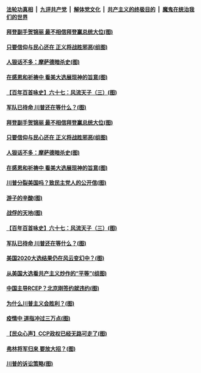 

####  [法轮功真相](../../../../basic/blob/master/README.md?t=11291302) &nbsp;|&nbsp; [九评共产党](../../../../9ping.md/blob/master/README.md?t=11291302) &nbsp;|&nbsp; [解体党文化](../../../../jtdwh.md/blob/master/README.md?t=11291302)  &nbsp;|&nbsp; [共产主义的终极目的](../../../../gczydzjmd.md/blob/master/README.md?t=11291302) &nbsp;|&nbsp; [魔鬼在统治我们的世界](../../../../mgztzwmdsj.md/blob/master/README.md?t=11291302) 

#### [拜登副手贺锦丽 最不相信拜登赢总统大位(图)](../pages/p4/954100.md?t=11291302) 

#### [只要信仰与民心还在 正义将战胜邪恶(组图)](../pages/p4/954095.md?t=11291302) 

#### [人狠话不多：摩萨德暗杀史(图)](../pages/p4/954079.md?t=11291302) 

#### [在感恩和祈祷中 看美大选展现神的旨意(图)](../pages/p4/954022.md?t=11291302) 

#### [【百年百首咏史】六十七：风流天子（三）(图)](../pages/p4/954097.md?t=11291302) 

#### [军队已待命 川普还在等什么？(图)](../pages/p4/954069.md?t=11291302) 

#### [拜登副手贺锦丽 最不相信拜登赢总统大位(图)](../pages/p4/954100.md?t=11291302) 

#### [只要信仰与民心还在 正义将战胜邪恶(组图)](../pages/p4/954095.md?t=11291302) 

#### [人狠话不多：摩萨德暗杀史(图)](../pages/p4/954079.md?t=11291302) 

#### [在感恩和祈祷中 看美大选展现神的旨意(图)](../pages/p4/954022.md?t=11291302) 

#### [川普分裂美国吗？致民主党人的公开信(图)](../pages/p4/954087.md?t=11291302) 

#### [游子的辛酸(图)](../pages/p4/954104.md?t=11291302) 

#### [战俘的天地(图)](../pages/p4/954103.md?t=11291302) 

#### [【百年百首咏史】六十七：风流天子（三）(图)](../pages/p4/954097.md?t=11291302) 

#### [军队已待命 川普还在等什么？(图)](../pages/p4/954069.md?t=11291302) 




#### [美国2020大选结果仍在风云变幻中？(图)](../pages/p4/953994.md?t=11291302) 

#### [从美国大选看共产主义炒作的“平等”(组图)](../pages/p4/953997.md?t=11291302) 

#### [中国主导RCEP？北京刚签约就违约(图)](../pages/p4/953992.md?t=11291302) 

#### [为什么川普主义会胜利？(图)](../pages/p4/953988.md?t=11291302) 

#### [疫情中 道指冲过三万点(图)](../pages/p4/953993.md?t=11291302) 

#### [【民众心声】CCP政权已经无路可走了(图)](../pages/p4/953447.md?t=11291302) 

#### [弗林将军归来 要放大招？(图)](../pages/p4/953989.md?t=11291302) 

#### [川普的诉讼策略(图)](../pages/p4/953976.md?t=11291302) 

